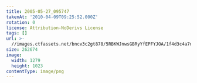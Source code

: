 ```yaml
---
title: 2005-05-27_095747
takenAt: '2010-04-09T09:25:52.000Z'
rotation: 0
license: Attribution-NoDerivs License
tags: []
url: >-
  //images.ctfassets.net/bncv3c2gt878/5RBKWJnwsGBRyYfEPFYJOA/1f4d3c4a7d1b1aa77fdc8226462dd108/2005-05-27_095747_4505063758_o
size: 262674
image:
  width: 1279
  height: 1023
contentType: image/png
---
```


